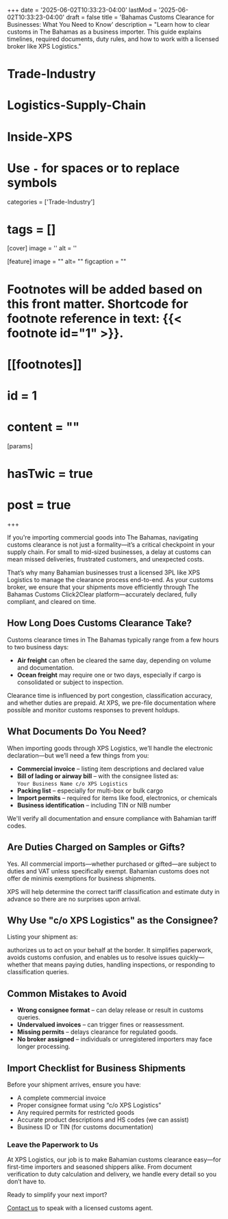 +++
date = '2025-06-02T10:33:23-04:00'
lastMod = '2025-06-02T10:33:23-04:00'
draft = false
title = 'Bahamas Customs Clearance for Businesses: What You Need to Know'
description = "Learn how to clear customs in The Bahamas as a business importer. This guide explains timelines, required documents, duty rules, and how to work with a licensed broker like XPS Logistics."

# Trade-Industry
# Logistics-Supply-Chain
# Inside-XPS

# Use `-` for spaces or to replace symbols
categories = ['Trade-Industry']
# tags = []


[cover]
  image = ''
  alt = ''


[feature]
  image = ""
  alt= ""
  figcaption = ""

# Footnotes will be added based on this front matter. Shortcode for footnote reference in text: {{< footnote id="1" >}}.

# [[footnotes]]
#   id = 1
#   content = ""


[params]
#  hasTwic = true
#  post = true

+++

If you're importing commercial goods into The Bahamas, navigating customs clearance is not just a formality—it’s a critical checkpoint in your supply chain. For small to mid-sized businesses, a delay at customs can mean missed deliveries, frustrated customers, and unexpected costs.

That’s why many Bahamian businesses trust a licensed 3PL like XPS Logistics to manage the clearance process end-to-end. As your customs broker, we ensure that your shipments move efficiently through The Bahamas Customs Click2Clear platform—accurately declared, fully compliant, and cleared on time.

## How Long Does Customs Clearance Take?

Customs clearance times in The Bahamas typically range from a few hours to two business days:

- **Air freight** can often be cleared the same day, depending on volume and documentation.
- **Ocean freight** may require one or two days, especially if cargo is consolidated or subject to inspection.

Clearance time is influenced by port congestion, classification accuracy, and whether duties are prepaid. At XPS, we pre-file documentation where possible and monitor customs responses to prevent holdups.

## What Documents Do You Need?

When importing goods through XPS Logistics, we’ll handle the electronic declaration—but we’ll need a few things from you:

- **Commercial invoice** – listing item descriptions and declared value
- **Bill of lading or airway bill** – with the consignee listed as:  
  `Your Business Name c/o XPS Logistics`
- **Packing list** – especially for multi-box or bulk cargo
- **Import permits** – required for items like food, electronics, or chemicals
- **Business identification** – including TIN or NIB number

We'll verify all documentation and ensure compliance with Bahamian tariff codes.

## Are Duties Charged on Samples or Gifts?

Yes. All commercial imports—whether purchased or gifted—are subject to duties and VAT unless specifically exempt. Bahamian customs does not offer de minimis exemptions for business shipments.

XPS will help determine the correct tariff classification and estimate duty in advance so there are no surprises upon arrival.

## Why Use "c/o XPS Logistics" as the Consignee?

Listing your shipment as:

authorizes us to act on your behalf at the border. It simplifies paperwork, avoids customs confusion, and enables us to resolve issues quickly—whether that means paying duties, handling inspections, or responding to classification queries.

## Common Mistakes to Avoid

- **Wrong consignee format** – can delay release or result in customs queries.
- **Undervalued invoices** – can trigger fines or reassessment.
- **Missing permits** – delays clearance for regulated goods.
- **No broker assigned** – individuals or unregistered importers may face longer processing.

## Import Checklist for Business Shipments

Before your shipment arrives, ensure you have:

- A complete commercial invoice
- Proper consignee format using “c/o XPS Logistics”
- Any required permits for restricted goods
- Accurate product descriptions and HS codes (we can assist)
- Business ID or TIN (for customs documentation)

<!-- ### Real-World Example: From Florida to Your Door

A local retailer recently used XPS to import a consolidated ocean freight shipment from Miami. By listing the cargo as `Retailer Name c/o XPS Logistics` and pre-clearing the documents through Click2Clear, we were able to:

- File all customs declarations before the vessel docked
- Pay duties on behalf of the client and arrange local delivery within 24 hours
- Resolve a classification dispute without the client ever visiting the port

This is the kind of logistics partnership we offer—seamless, proactive, and fully compliant. -->

### Leave the Paperwork to Us

At XPS Logistics, our job is to make Bahamian customs clearance easy—for first-time importers and seasoned shippers alike. From document verification to duty calculation and delivery, we handle every detail so you don’t have to.

Ready to simplify your next import?

[Contact us](/contact-us) to speak with a licensed customs agent.